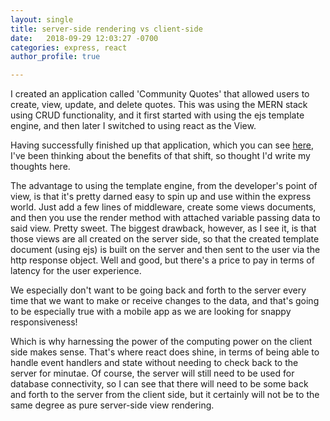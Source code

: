 ```yaml
---
layout: single
title: server-side rendering vs client-side
date:   2018-09-29 12:03:27 -0700
categories: express, react
author_profile: true

---
```


I created an application called 'Community Quotes' that allowed users to create, view, update, and delete quotes. This was using the MERN stack using CRUD functionality, and it first started with using the ejs template engine, and then later I switched to using react as the View. 

Having successfully finished up that application, which you can see [here](https://github.com/davideliason/community_quotes), I've been thinking about the benefits of that shift, so thought I'd write my thoughts here.

The advantage to using the template engine, from the developer's point of view, is that it's pretty darned easy to spin up and use within the express world. Just add a few lines of middleware, create some views documents, and then you use the render method with attached variable passing data to said view. Pretty sweet. The biggest drawback, however, as I see it, is that those views are all created on the server side, so that the created template document (using ejs) is built on the server and then sent to the user via the http response object. Well and good, but there's a price to pay in terms of latency for the user experience. 

We especially don't want to be going back and forth to the server every time that we want to make or receive changes to the data, and that's going to be especially true with a mobile app as we are looking for snappy responsiveness!

Which is why harnessing the power of the computing power on the client side makes sense. That's where react does shine, in terms of being able to handle event handlers and state without needing to check back to the server for minutae. Of course, the server will still need to be used for database connectivity, so I can see that there will need to be some back and forth to the server from the client side, but it certainly will not be to the same degree as pure server-side view rendering.